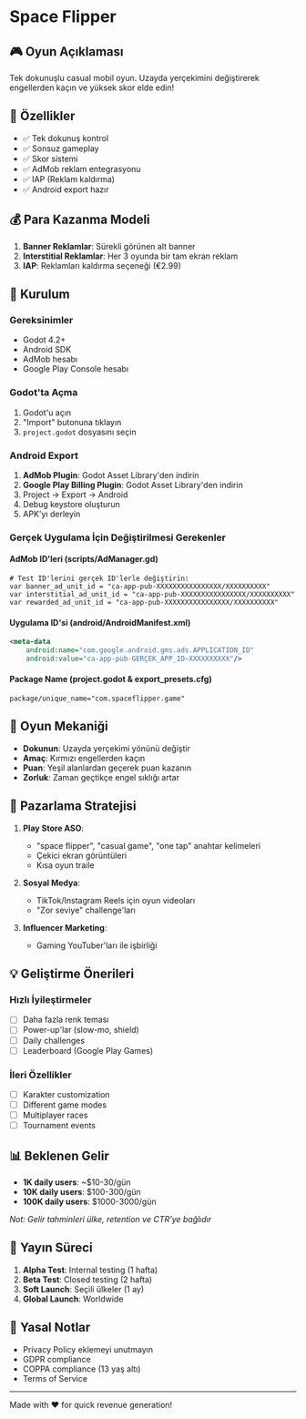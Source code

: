 # Space Flipper

## 🎮 Oyun Açıklaması
Tek dokunuşlu casual mobil oyun. Uzayda yerçekimini değiştirerek engellerden kaçın ve yüksek skor elde edin!

## 🚀 Özellikler
- ✅ Tek dokunuş kontrol
- ✅ Sonsuz gameplay
- ✅ Skor sistemi
- ✅ AdMob reklam entegrasyonu
- ✅ IAP (Reklam kaldırma)
- ✅ Android export hazır

## 💰 Para Kazanma Modeli
1. **Banner Reklamlar**: Sürekli görünen alt banner
2. **Interstitial Reklamlar**: Her 3 oyunda bir tam ekran reklam
3. **IAP**: Reklamları kaldırma seçeneği (€2.99)

## 🔧 Kurulum

### Gereksinimler
- Godot 4.2+
- Android SDK
- AdMob hesabı
- Google Play Console hesabı

### Godot'ta Açma
1. Godot'u açın
2. "Import" butonuna tıklayın
3. `project.godot` dosyasını seçin

### Android Export
1. **AdMob Plugin**: Godot Asset Library'den indirin
2. **Google Play Billing Plugin**: Godot Asset Library'den indirin
3. Project → Export → Android
4. Debug keystore oluşturun
5. APK'yı derleyin

### Gerçek Uygulama İçin Değiştirilmesi Gerekenler

#### AdMob ID'leri (scripts/AdManager.gd)
```gdscript
# Test ID'lerini gerçek ID'lerle değiştirin:
var banner_ad_unit_id = "ca-app-pub-XXXXXXXXXXXXXXXX/XXXXXXXXXX"
var interstitial_ad_unit_id = "ca-app-pub-XXXXXXXXXXXXXXXX/XXXXXXXXXX"
var rewarded_ad_unit_id = "ca-app-pub-XXXXXXXXXXXXXXXX/XXXXXXXXXX"
```

#### Uygulama ID'si (android/AndroidManifest.xml)
```xml
<meta-data
    android:name="com.google.android.gms.ads.APPLICATION_ID"
    android:value="ca-app-pub-GERÇEK_APP_ID~XXXXXXXXXX"/>
```

#### Package Name (project.godot & export_presets.cfg)
```
package/unique_name="com.spaceflipper.game"
```

## 📱 Oyun Mekaniği
- **Dokunun**: Uzayda yerçekimi yönünü değiştir
- **Amaç**: Kırmızı engellerden kaçın
- **Puan**: Yeşil alanlardan geçerek puan kazanın
- **Zorluk**: Zaman geçtikçe engel sıklığı artar

## 🎯 Pazarlama Stratejisi
1. **Play Store ASO**: 
   - "space flipper", "casual game", "one tap" anahtar kelimeleri
   - Çekici ekran görüntüleri
   - Kısa oyun traile

2. **Sosyal Medya**:
   - TikTok/Instagram Reels için oyun videoları
   - "Zor seviye" challenge'ları

3. **Influencer Marketing**:
   - Gaming YouTuber'ları ile işbirliği

## 💡 Geliştirme Önerileri

### Hızlı İyileştirmeler
- [ ] Daha fazla renk teması
- [ ] Power-up'lar (slow-mo, shield)
- [ ] Daily challenges
- [ ] Leaderboard (Google Play Games)

### İleri Özellikler
- [ ] Karakter customization
- [ ] Different game modes
- [ ] Multiplayer races
- [ ] Tournament events

## 📊 Beklenen Gelir
- **1K daily users**: ~$10-30/gün
- **10K daily users**: $100-300/gün
- **100K daily users**: $1000-3000/gün

*Not: Gelir tahminleri ülke, retention ve CTR'ye bağlıdır*

## 🚀 Yayın Süreci
1. **Alpha Test**: Internal testing (1 hafta)
2. **Beta Test**: Closed testing (2 hafta)
3. **Soft Launch**: Seçili ülkeler (1 ay)
4. **Global Launch**: Worldwide

## 📝 Yasal Notlar
- Privacy Policy eklemeyi unutmayın
- GDPR compliance
- COPPA compliance (13 yaş altı)
- Terms of Service

---
Made with ❤️ for quick revenue generation!
